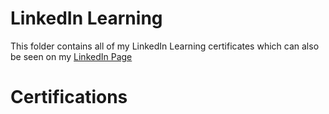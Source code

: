 # LinkedIn Learning

This folder contains all of my LinkedIn Learning certificates which can also be seen on my [LinkedIn Page](https://www.linkedin.com/in/rautelaabhishek/)

# Certifications


